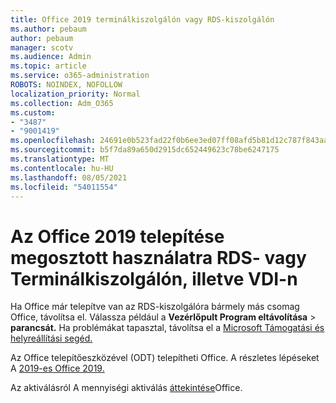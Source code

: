 ```yaml
---
title: Office 2019 terminálkiszolgálón vagy RDS-kiszolgálón
ms.author: pebaum
author: pebaum
manager: scotv
ms.audience: Admin
ms.topic: article
ms.service: o365-administration
ROBOTS: NOINDEX, NOFOLLOW
localization_priority: Normal
ms.collection: Adm_O365
ms.custom:
- "3487"
- "9001419"
ms.openlocfilehash: 24691e0b523fad22f0b6ee3ed07ff08afd5b81d12c787f843aa94c5b6835915b
ms.sourcegitcommit: b5f7da89a650d2915dc652449623c78be6247175
ms.translationtype: MT
ms.contentlocale: hu-HU
ms.lasthandoff: 08/05/2021
ms.locfileid: "54011554"
---
```

# <a name="deploying-office-2019-for-shared-use-on-rds-terminal-server-or-vdi"></a>Az Office 2019 telepítése megosztott használatra RDS- vagy Terminálkiszolgálón, illetve VDI-n

Ha Office már telepítve van az RDS-kiszolgálóra bármely más csomag Office, távolítsa el. Válassza például a **Vezérlőpult Program eltávolítása**  >  **parancsát.** Ha problémákat tapasztal, távolítsa el a [Microsoft Támogatási és helyreállítási segéd.](https://aka.ms/SARA-OfficeUninstall-Alchemy) 

Az Office telepítőeszközével (ODT) telepítheti Office. A részletes lépéseket A [2019-es Office 2019.](https://docs.microsoft.com/deployoffice/office2019/deploy)

Az aktiválásról A mennyiségi aktiválás [áttekintése](https://docs.microsoft.com/deployoffice/vlactivation/plan-volume-activation-of-office)Office.